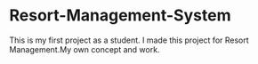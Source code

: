 # Resort-Management-System
This is my first project as a student. I made this project for Resort Management.My own concept and work.
